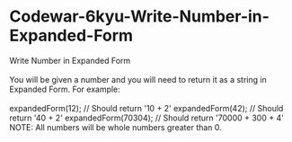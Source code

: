 # Codewar-6kyu-Write-Number-in-Expanded-Form
Write Number in Expanded Form
<br><br>
You will be given a number and you will need to return it as a string in Expanded Form. For example:
<br><br>
expandedForm(12); // Should return '10 + 2'
expandedForm(42); // Should return '40 + 2'
expandedForm(70304); // Should return '70000 + 300 + 4'
NOTE: All numbers will be whole numbers greater than 0.
